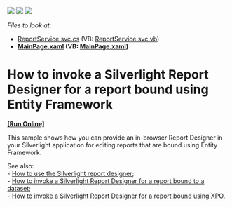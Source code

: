 <!-- default badges list -->
![](https://img.shields.io/endpoint?url=https://codecentral.devexpress.com/api/v1/VersionRange/128601613/11.2.7%2B)
[![](https://img.shields.io/badge/Open_in_DevExpress_Support_Center-FF7200?style=flat-square&logo=DevExpress&logoColor=white)](https://supportcenter.devexpress.com/ticket/details/E3730)
[![](https://img.shields.io/badge/📖_How_to_use_DevExpress_Examples-e9f6fc?style=flat-square)](https://docs.devexpress.com/GeneralInformation/403183)
<!-- default badges end -->
<!-- default file list -->
*Files to look at*:

* [ReportService.svc.cs](./CS/ReportsSample.Web/ReportService.svc.cs) (VB: [ReportService.svc.vb](./VB/ReportsSample.Web/ReportService.svc.vb))
* **[MainPage.xaml](./CS/ReportsSample/MainPage.xaml) (VB: [MainPage.xaml](./VB/ReportsSample/MainPage.xaml))**
<!-- default file list end -->
# How to invoke a Silverlight Report Designer for a report bound using Entity Framework
<!-- run online -->
**[[Run Online]](https://codecentral.devexpress.com/e3730)**
<!-- run online end -->


<p>This sample shows how you can provide an in-browser Report Designer in your Silverlight application for editing reports that are bound using Entity Framework.</p><p>See also:<br />
- <a href="https://www.devexpress.com/Support/Center/p/E3690">How to use the Silverlight report designer</a>;<br />
- <a href="https://www.devexpress.com/Support/Center/p/E3729">How to invoke a Silverlight Report Designer for a report bound to a dataset</a>;<br />
- <a href="https://www.devexpress.com/Support/Center/p/E3731">How to invoke a Silverlight Report Designer for a report bound using XPO</a>.</p>

<br/>



